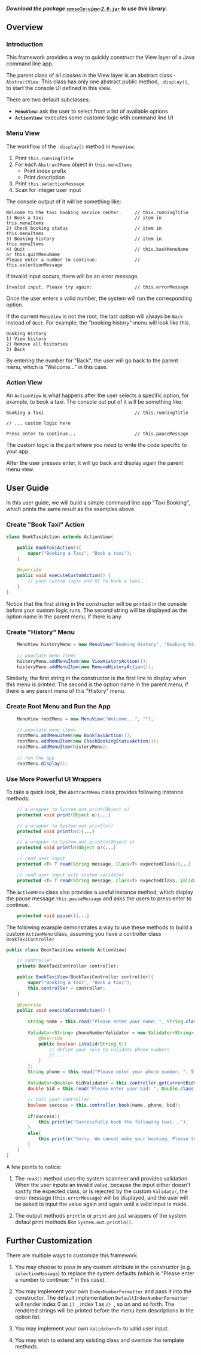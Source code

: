 #### *Download the package [`console-view-2.0.jar`](https://github.com/nathanielove/Java-Console-View/blob/master/console-view-2.0.jar?raw=true) to use this library.*

## Overview

### Introduction

This framework provides a way to quickly construct the View layer of a Java command line app.

The parent class of all classes in the View layer is an abstract class - `AbstractView`. This class has only one abstract public method, `.display()`, to start the console UI defined in this view.

There are two default subclasses:

* **`MenuView`**: ask the user to select from a list of available options 
* **`ActionView`**: executes some custome logic wtih command line UI

### Menu View

The workflow of the `.display()` method in `MenuView`:

1. Print `this.runningTitle`
1. For each `AbstractMenu` object in `this.menuItems`
	* Print index prefix
	* Print description
1. Print `this.selectionMessage`
1. Scan for integer user input

The console output of it will be something like:

```text
Welcome to the taxi booking service center.		// this.runningTitle
1) Book a taxi									// item in this.menuItems
2) Check booking status							// item in this.menuItems
3) Booking history								// item in this.menuItems
4) Quit											// this.backMenuName or this.quitMenuName
Please enter a number to continue: 				// this.selectionMessage
```

If invalid input occurs, there will be an error message.

```text
Invalid input. Please try again: 				// this.errorMessage
```

Once the user enters a valid number, the system will run the corresponding option.

If the current `MenuView` is not the root, the last option will always be `Back` instead of `Quit`. For example, the "booking history" menu will look like this.

```text
Booking History
1) View history
2) Remove all histories
3) Back
```
By entering the number for "Back", the user will go back to the parent menu, which is "Welcome..." in this case.

### Action View

An `ActionView` is what happens after the user selects a specific option, for example, to book a taxi. The console out put of it will be something like:

```text
Booking a Taxi									// this.runningTitle

// ... custom logic here

Press enter to continue...						// this.pauseMessage
```

The custom logic is the part where you need to write the code specific to your app.

After the user presses enter, it will go back and display again the parent menu view.


## User Guide

In this user guide, we will build a simple command line app "Taxi Booking", which prints the same result as the examples above.

### Create "Book Taxi" Action

```java
class BookTaxiAction extends ActionView{

	public BookTaxiAction(){
		super("Booking a Taxi", "Book a taxi");
	}
	
	@override
	public void executeCustomAction() {
		// your custom logic and UI to book a taxi...
	}
}
```

Notice that the first string in the constructor will be printed in the console before your custom logic runs. The second string will be displayed as the option name in the parent menu, if there is any.

### Create "History" Menu

```java
	MenuView historyMenu = new MenuView("Booking History", "Booking history");
	
	// populate menu items
	historyMenu.addMenuItem(new ViewHistoryAction());
	historyMenu.addMenuItem(new RemoveHistoryAction());
```

Similarly, the first string in the constructor is the first line to display when this menu is printed. The second is the option name in the parent menu, if there is any parent menu of this "History" menu.

### Create Root Menu and Run the App

```java
	MenuView rootMenu = new MenuView("Welcome...", "");
	
	// populate menu items
	rootMenu.addMenuItem(new BookTaxiAction());
	rootMenu.addMenuItem(new CheckBookingStatusAction());
	rootMenu.addMenuItem(historyMenu);
	
	// run the app
	rootMenu.display();
```

### Use More Powerful UI Wrappers

To take a quick look, the `AbstractMenu` class provides following instance methods:

```java
	// a wrapper to System.out.print(Object o)
	protected void print(Object o){...}

	// a wrapper to System.out.println()
	protected void println(){...}

	// a wrapper to System.out.println(Object o)
	protected void println(Object o){...}

	// read user input
	protected <T> T read(String message, Class<T> expectedClass){...}

	// read user input with custom validator
	protected <T> T read(String message, Class<T> expectedClass, Validator<T> validator){...}
```

The `ActionMenu` class also provides a useful instance method, which display the pause message `this.pauseMessage` and asks the users to press enter to continue.

```java
	protected void pause(){...}
```

The following example demonstrates a way to use these methods to build a custom `ActionMenu` class, assuming you have a controller class `BookTaxiController`

```java
public class BookTaxiView extends ActionView{

	// controller
	private BookTaxiController controller;

	public BookTaxiView(BookTaxiController controller){
		super("Booking a Taxi", "Book a taxi");
		this.controller = controller;
	}
	
	@Override
	public void executeCustomAction() {
	
		String name = this.read("Please enter your name: ", String.class);
	
		Validator<String> phoneNumberValidator = new Validator<String>(){
			@Override
			public boolean isValid(String t){
				// define your rule to validate phone numbers
				// ...	
			}
		};
		String phone = this.read("Please enter your phone number: ", String.class, phoneNumberValidator);
		
		Validator<Double> bidValidator = this.controller.getCurrentBidValidator();		
		double bid = this.read("Please enter your bid: ", Double.class, bidValidator);
		
		// call your controller
		boolean success = this.controller.book(name, phone, bid);
		
		if(success){
			this.println("Successfully book the following taxi...");
		}
		else{
			this.println("Sorry. We cannot make your booking. Please try again.")
		}
	}
}
```

A few points to notice:

1. The `read()` method uses the system scanneer and provides validation. When the user inputs an invalid value, because the input either doesn't sastify the expected class, or is rejected by the custom `Validator`, the error message (`this.errorMessage`) will be displayed, and the user will be asked to input the value again and again until a valid input is made.

1. The output methods `println` or `print` are just wrappers of the system defaul print methods like `System.out.println()`.

## Further Customization

There are multiple ways to customize this framework.

1. You may choose to pass in any custom attribute in the constructor (e.g. `selectionMessage`) to replace the system defaults (which is "Please enter a number to continue: " in this case).

1. You may implement your own `IndexNumberFormatter` and pass it into the constructor. The default implementation `DefaultIndexNumberFormatter` will render index 0 as `1) `, index 1 as `2) `, so on and so forth. The rendered strings will be printed before the menu item descriptions in the option list.

1. You may implement your own `Validator<T>` to valid user input.

1. You may wish to extend any existing class and override the template methods.

